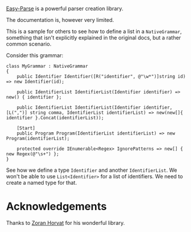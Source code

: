 [Easy-Parse](https://github.com/zoran-horvat/easy-parse) is a powerful parser creation library.

The documentation is, however very limited.

This is a sample for others to see how to define a list in a `NativeGrammar`, something that isn't explicitly explained in the original docs, but a rather common scenario.

Consider this grammar:

```
class MyGrammar : NativeGrammar 
{
    public Identifier Identifier([R("identifier", @"\w*")]string id) => new Identifier(id);
	
    public IdentifierList IdentifierList(Identifier identifier) => new() { identifier };
	
    public IdentifierList IdentifierList(Identifier identifier, [L(",")] string comma, IdentifierList identifierList) => new(new[]{ identifier }.Concat(identifierList));
	
    [Start]
    public Program Program(IdentifierList identifierList) => new Program(identifierList);
	
    protected override IEnumerable<Regex> IgnorePatterns => new[] { new Regex(@"\s+") };
}
```

See how we define a type `Identifier` and another `IdentifierList`. We won't be able to use `List<Identifier>` for a list of identifiers. We need to create a named type for that.

# Acknowledgements
Thanks to [Zoran Horvat](https://github.com/zoran-horvat) for his wonderful library.
